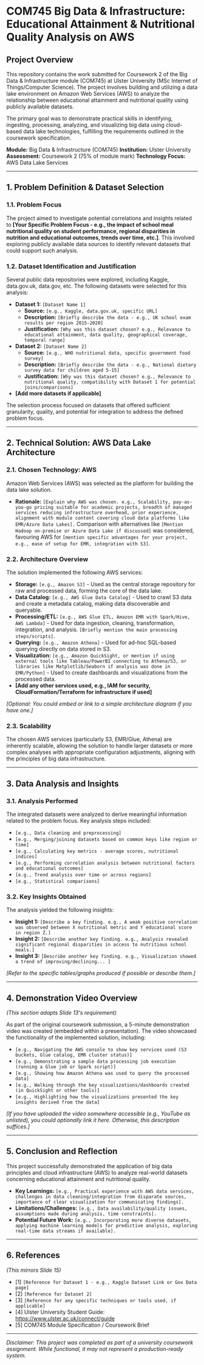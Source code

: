 # COM745 Big Data & Infrastructure: Educational Attainment & Nutritional Quality Analysis on AWS

## Project Overview

This repository contains the work submitted for Coursework 2 of the Big Data & Infrastructure module (COM745) at Ulster University (MSc Internet of Things/Computer Science). The project involves building and utilizing a data lake environment on Amazon Web Services (AWS) to analyze the relationship between educational attainment and nutritional quality using publicly available datasets.

The primary goal was to demonstrate practical skills in identifying, ingesting, processing, analyzing, and visualizing big data using cloud-based data lake technologies, fulfilling the requirements outlined in the coursework specification.

**Module:** Big Data & Infrastructure (COM745)
**Institution:** Ulster University
**Assessment:** Coursework 2 (75% of module mark)
**Technology Focus:** AWS Data Lake Services

---

## 1. Problem Definition & Dataset Selection

### 1.1. Problem Focus

The project aimed to investigate potential correlations and insights related to **[Your Specific Problem Focus - e.g., the impact of school meal nutritional quality on student performance, regional disparities in nutrition and educational outcomes, trends over time, etc.]**. This involved exploring publicly available data sources to identify relevant datasets that could support such analysis.

### 1.2. Dataset Identification and Justification

Several public data repositories were explored, including Kaggle, data.gov.uk, data.gov, etc. The following datasets were selected for this analysis:

*   **Dataset 1:** `[Dataset Name 1]`
    *   **Source:** `[e.g., Kaggle, data.gov.uk, specific URL]`
    *   **Description:** `[Briefly describe the data - e.g., UK school exam results per region 2015-2020]`
    *   **Justification:** `[Why was this dataset chosen? e.g., Relevance to educational attainment, data quality, geographical coverage, temporal range]`
*   **Dataset 2:** `[Dataset Name 2]`
    *   **Source:** `[e.g., WHO nutritional data, specific government food survey]`
    *   **Description:** `[Briefly describe the data - e.g., National dietary survey data for children aged 5-15]`
    *   **Justification:** `[Why was this dataset chosen? e.g., Relevance to nutritional quality, compatibility with Dataset 1 for potential joins/comparisons]`
*   **[Add more datasets if applicable]**

The selection process focused on datasets that offered sufficient granularity, quality, and potential for integration to address the defined problem focus.

---

## 2. Technical Solution: AWS Data Lake Architecture

### 2.1. Chosen Technology: AWS

Amazon Web Services (AWS) was selected as the platform for building the data lake solution.

*   **Rationale:** `[Explain why AWS was chosen. e.g., Scalability, pay-as-you-go pricing suitable for academic projects, breadth of managed services reducing infrastructure overhead, prior experience, alignment with module content covering cloud data platforms like EMR/Azure Data Lakes].` Comparison with alternatives like `[Mention Hadoop on-premise or Azure Data Lake if discussed]` was considered, favouring AWS for `[mention specific advantages for your project, e.g., ease of setup for EMR, integration with S3]`.

### 2.2. Architecture Overview

The solution implemented the following AWS services:

*   **Storage:** `[e.g., Amazon S3]` - Used as the central storage repository for raw and processed data, forming the core of the data lake.
*   **Data Catalog:** `[e.g., AWS Glue Data Catalog]` - Used to crawl S3 data and create a metadata catalog, making data discoverable and queryable.
*   **Processing/ETL:** `[e.g., AWS Glue ETL, Amazon EMR with Spark/Hive, AWS Lambda]` - Used for data ingestion, cleaning, transformation, integration, and analysis. `[Briefly mention the main processing steps/scripts]`.
*   **Querying:** `[e.g., Amazon Athena]` - Used for ad-hoc SQL-based querying directly on data stored in S3.
*   **Visualization:** `[e.g., Amazon QuickSight, or mention if using external tools like Tableau/PowerBI connecting to Athena/S3, or libraries like Matplotlib/Seaborn if analysis was done in EMR/Python]` - Used to create dashboards and visualizations from the processed data.
*   **[Add any other services used, e.g., IAM for security, CloudFormation/Terraform for infrastructure if used]**

*[Optional: You could embed or link to a simple architecture diagram if you have one.]*

### 2.3. Scalability

The chosen AWS services (particularly S3, EMR/Glue, Athena) are inherently scalable, allowing the solution to handle larger datasets or more complex analyses with appropriate configuration adjustments, aligning with the principles of big data infrastructure.

---

## 3. Data Analysis and Insights

### 3.1. Analysis Performed

The integrated datasets were analyzed to derive meaningful information related to the problem focus. Key analysis steps included:

*   `[e.g., Data cleaning and preprocessing]`
*   `[e.g., Merging/joining datasets based on common keys like region or time]`
*   `[e.g., Calculating key metrics - average scores, nutritional indices]`
*   `[e.g., Performing correlation analysis between nutritional factors and educational outcomes]`
*   `[e.g., Trend analysis over time or across regions]`
*   `[e.g., Statistical comparisons]`

### 3.2. Key Insights Obtained

The analysis yielded the following insights:

*   **Insight 1:** `[Describe a key finding. e.g., A weak positive correlation was observed between X nutritional metric and Y educational score in region Z.]`
*   **Insight 2:** `[Describe another key finding. e.g., Analysis revealed significant regional disparities in access to nutritious school meals.]`
*   **Insight 3:** `[Describe another key finding. e.g., Visualization showed a trend of improving/declining... ]`

*[Refer to the specific tables/graphs produced if possible or describe them.]*

---

## 4. Demonstration Video Overview

*(This section adapts Slide 13's requirement)*

As part of the original coursework submission, a 5-minute demonstration video was created (embedded within a presentation). The video showcased the functionality of the implemented solution, including:

*   `[e.g., Navigating the AWS console to show key services used (S3 buckets, Glue catalog, EMR cluster status)]`
*   `[e.g., Demonstrating a sample data processing job execution (running a Glue job or Spark script)]`
*   `[e.g., Showing how Amazon Athena was used to query the processed data]`
*   `[e.g., Walking through the key visualizations/dashboards created (in QuickSight or other tools)]`
*   `[e.g., Highlighting how the visualizations presented the key insights derived from the data]`

*[If you have uploaded the video somewhere accessible (e.g., YouTube as unlisted), you could optionally link it here. Otherwise, this description suffices.]*

---

## 5. Conclusion and Reflection

This project successfully demonstrated the application of big data principles and cloud infrastructure (AWS) to analyze real-world datasets concerning educational attainment and nutritional quality.

*   **Key Learnings:** `[e.g., Practical experience with AWS data services, challenges in data cleaning/integration from disparate sources, importance of clear visualization for communicating findings].`
*   **Limitations/Challenges:** `[e.g., Data availability/quality issues, assumptions made during analysis, time constraints].`
*   **Potential Future Work:** `[e.g., Incorporating more diverse datasets, applying machine learning models for predictive analysis, exploring real-time data streams if available].`

---

## 6. References

*(This mirrors Slide 15)*

*   [1] `[Reference for Dataset 1 - e.g., Kaggle Dataset Link or Gov Data page]`
*   [2] `[Reference for Dataset 2]`
*   [3] `[Reference for any specific techniques or tools used, if applicable]`
*   [4] Ulster University Student Guide: https://www.ulster.ac.uk/connect/guide
*   [5] COM745 Module Specification / Coursework Brief

---

*Disclaimer: This project was completed as part of a university coursework assignment. While functional, it may not represent a production-ready system.*
